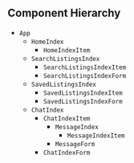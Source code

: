 ## Component Hierarchy

* `App`
  * `HomeIndex`
    * `HomeIndexItem`
  * `SearchListingsIndex`
    * `SearchListingsIndexItem`
    * `SearchListingsIndexForm`
  * `SavedListingsIndex`
    * `SavedListingsIndexItem`
    * `SavedListingsIndexForm`   
  * `ChatIndex`
    * `ChatIndexItem`
      * `MessageIndex`
        * `MessageIndexItem`
      * `MessageForm`
    * `ChatIndexForm`
